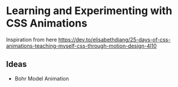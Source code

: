 # Learning and Experimenting with CSS Animations

Inspiration from here https://dev.to/elisabethdiang/25-days-of-css-animations-teaching-myself-css-through-motion-design-4l10

## Ideas

*  Bohr Model Animation